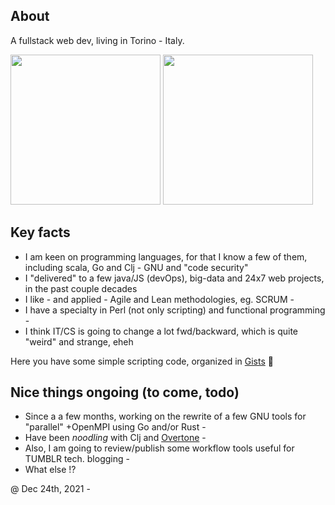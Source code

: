 ## About

A fullstack web dev, living in Torino - Italy.

<a href="https://i.pinimg.com/564x/b6/df/e3/b6dfe39ad89ba6cba44fa01fe54d2cbe.jpg"><img src="https://i.pinimg.com/564x/b6/df/e3/b6dfe39ad89ba6cba44fa01fe54d2cbe.jpg" height="240"/></a>
<a href="https://i.pinimg.com/564x/2f/63/d4/2f63d4021dff0725cb3c2e93dfa77de4.jpg"><img src="https://i.pinimg.com/564x/2f/63/d4/2f63d4021dff0725cb3c2e93dfa77de4.jpg" height="240"/></a>

## Key facts

* I am keen on programming languages, for that I know a few of them, including scala, Go and Clj - GNU and "code security" 
* I "delivered" to a few java/JS (devOps), big-data and 24x7 web projects, in the past couple decades
* I like - and applied - Agile and Lean methodologies, eg. SCRUM -
* I have a specialty in Perl (not only scripting) and functional programming -
* I think IT/CS is going to change a lot fwd/backward, which is quite "weird" and strange, eheh

Here you have some simple scripting code, organized in [Gists](https://gist.github.com/federico-cagliero) 🏮

## Nice things ongoing (to come, todo)

* Since a a few months, working on the rewrite of a few GNU tools for "parallel" +OpenMPI using Go and/or Rust -
* Have been _noodling_ with Clj and [Overtone](http://overtone.github.io/) -
* Also, I am going to review/publish some workflow tools useful for TUMBLR tech. blogging -
* What else !?

@ Dec 24th, 2021 -

